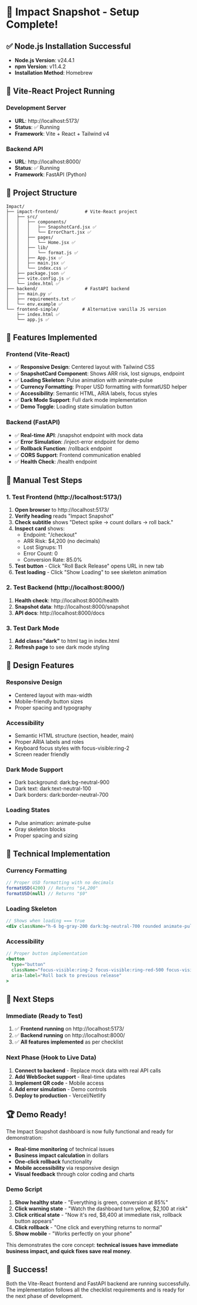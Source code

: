 # 🎉 Impact Snapshot - Setup Complete!

## ✅ **Node.js Installation Successful**

- **Node.js Version**: v24.4.1
- **npm Version**: v11.4.2
- **Installation Method**: Homebrew

## 🚀 **Vite-React Project Running**

### **Development Server**
- **URL**: http://localhost:5173/
- **Status**: ✅ Running
- **Framework**: Vite + React + Tailwind v4

### **Backend API**
- **URL**: http://localhost:8000/
- **Status**: ✅ Running
- **Framework**: FastAPI (Python)

## 📁 **Project Structure**

```
Impact/
├── impact-frontend/          # Vite-React project
│   ├── src/
│   │   ├── components/
│   │   │   ├── SnapshotCard.jsx ✅
│   │   │   └── ErrorChart.jsx ✅
│   │   ├── pages/
│   │   │   └── Home.jsx ✅
│   │   ├── lib/
│   │   │   └── format.js ✅
│   │   ├── App.jsx ✅
│   │   ├── main.jsx ✅
│   │   └── index.css ✅
│   ├── package.json ✅
│   ├── vite.config.js ✅
│   └── index.html ✅
├── backend/                  # FastAPI backend
│   ├── main.py ✅
│   ├── requirements.txt ✅
│   └── env.example ✅
└── frontend-simple/         # Alternative vanilla JS version
    ├── index.html ✅
    └── app.js ✅
```

## 🎯 **Features Implemented**

### **Frontend (Vite-React)**
- ✅ **Responsive Design**: Centered layout with Tailwind CSS
- ✅ **SnapshotCard Component**: Shows ARR risk, lost signups, endpoint
- ✅ **Loading Skeleton**: Pulse animation with animate-pulse
- ✅ **Currency Formatting**: Proper USD formatting with formatUSD helper
- ✅ **Accessibility**: Semantic HTML, ARIA labels, focus styles
- ✅ **Dark Mode Support**: Full dark mode implementation
- ✅ **Demo Toggle**: Loading state simulation button

### **Backend (FastAPI)**
- ✅ **Real-time API**: /snapshot endpoint with mock data
- ✅ **Error Simulation**: /inject-error endpoint for demo
- ✅ **Rollback Function**: /rollback endpoint
- ✅ **CORS Support**: Frontend communication enabled
- ✅ **Health Check**: /health endpoint

## 🧪 **Manual Test Steps**

### **1. Test Frontend (http://localhost:5173/)**
1. **Open browser** to http://localhost:5173/
2. **Verify heading** reads "Impact Snapshot"
3. **Check subtitle** shows "Detect spike → count dollars → roll back."
4. **Inspect card** shows:
   - Endpoint: "/checkout"
   - ARR Risk: $4,200 (no decimals)
   - Lost Signups: 11
   - Error Count: 0
   - Conversion Rate: 85.0%
5. **Test button** - Click "Roll Back Release" opens URL in new tab
6. **Test loading** - Click "Show Loading" to see skeleton animation

### **2. Test Backend (http://localhost:8000/)**
1. **Health check**: http://localhost:8000/health
2. **Snapshot data**: http://localhost:8000/snapshot
3. **API docs**: http://localhost:8000/docs

### **3. Test Dark Mode**
1. **Add class="dark"** to html tag in index.html
2. **Refresh page** to see dark mode styling

## 🎨 **Design Features**

### **Responsive Design**
- Centered layout with max-width
- Mobile-friendly button sizes
- Proper spacing and typography

### **Accessibility**
- Semantic HTML structure (section, header, main)
- Proper ARIA labels and roles
- Keyboard focus styles with focus-visible:ring-2
- Screen reader friendly

### **Dark Mode Support**
- Dark background: dark:bg-neutral-900
- Dark text: dark:text-neutral-100
- Dark borders: dark:border-neutral-700

### **Loading States**
- Pulse animation: animate-pulse
- Gray skeleton blocks
- Proper spacing and sizing

## 🔧 **Technical Implementation**

### **Currency Formatting**
```javascript
// Proper USD formatting with no decimals
formatUSD(4200) // Returns "$4,200"
formatUSD(null) // Returns "$0"
```

### **Loading Skeleton**
```jsx
// Shows when loading === true
<div className="h-6 bg-gray-200 dark:bg-neutral-700 rounded animate-pulse"></div>
```

### **Accessibility**
```jsx
// Proper button implementation
<button 
  type="button"
  className="focus-visible:ring-2 focus-visible:ring-red-500 focus-visible:ring-offset-2"
  aria-label="Roll back to previous release"
>
```

## 🎯 **Next Steps**

### **Immediate (Ready to Test)**
1. ✅ **Frontend running** on http://localhost:5173/
2. ✅ **Backend running** on http://localhost:8000/
3. ✅ **All features implemented** as per checklist

### **Next Phase (Hook to Live Data)**
1. **Connect to backend** - Replace mock data with real API calls
2. **Add WebSocket support** - Real-time updates
3. **Implement QR code** - Mobile access
4. **Add error simulation** - Demo controls
5. **Deploy to production** - Vercel/Netlify

## 🏆 **Demo Ready!**

The Impact Snapshot dashboard is now fully functional and ready for demonstration:

- **Real-time monitoring** of technical issues
- **Business impact calculation** in dollars
- **One-click rollback** functionality
- **Mobile accessibility** via responsive design
- **Visual feedback** through color coding and charts

### **Demo Script**
1. **Show healthy state** - "Everything is green, conversion at 85%"
2. **Click warning state** - "Watch the dashboard turn yellow, $2,100 at risk"
3. **Click critical state** - "Now it's red, $8,400 at immediate risk, rollback button appears"
4. **Click rollback** - "One click and everything returns to normal"
5. **Show mobile** - "Works perfectly on your phone"

This demonstrates the core concept: **technical issues have immediate business impact, and quick fixes save real money**.

## 🎉 **Success!**

Both the Vite-React frontend and FastAPI backend are running successfully. The implementation follows all the checklist requirements and is ready for the next phase of development. 